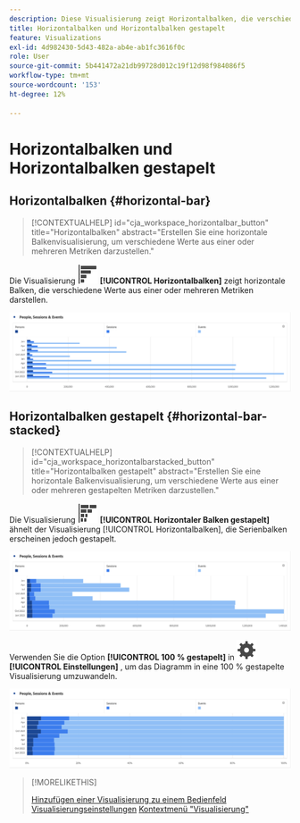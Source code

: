 ```yaml
---
description: Diese Visualisierung zeigt Horizontalbalken, die verschiedene Werte aus einer oder mehreren Metriken darstellen.
title: Horizontalbalken und Horizontalbalken gestapelt
feature: Visualizations
exl-id: 4d982430-5d43-482a-ab4e-ab1fc3616f0c
role: User
source-git-commit: 5b441472a21db99728d012c19f12d98f984086f5
workflow-type: tm+mt
source-wordcount: '153'
ht-degree: 12%

---
```


# Horizontalbalken und Horizontalbalken gestapelt

## Horizontalbalken {#horizontal-bar}

<!-- markdownlint-disable MD034 -->

>[!CONTEXTUALHELP]
>id="cja_workspace_horizontalbar_button"
>title="Horizontalbalken"
>abstract="Erstellen Sie eine horizontale Balkenvisualisierung, um verschiedene Werte aus einer oder mehreren Metriken darzustellen."

<!-- markdownlint-enable MD034 -->


Die Visualisierung ![GraphBarHorizontal](/help/assets/icons/GraphBarHorizontal.svg) **[!UICONTROL Horizontalbalken]** zeigt horizontale Balken, die verschiedene Werte aus einer oder mehreren Metriken darstellen.

![Horizontalbalken mit Metriken wie Seitenansichten, Seitengeschwindigkeit, Besuche, Einstiege und Ausstiege.](assets/horizontal-bar.png)

## Horizontalbalken gestapelt {#horizontal-bar-stacked}

<!-- markdownlint-disable MD034 -->

>[!CONTEXTUALHELP]
>id="cja_workspace_horizontalbarstacked_button"
>title="Horizontalbalken gestapelt"
>abstract="Erstellen Sie eine horizontale Balkenvisualisierung, um verschiedene Werte aus einer oder mehreren gestapelten Metriken darzustellen."

<!-- markdownlint-enable MD034 -->


Die Visualisierung ![GraphBarHorizontalStack](/help/assets/icons/GraphBarHorizontalStacked.svg) **[!UICONTROL Horizontaler Balken gestapelt]** ähnelt der Visualisierung [!UICONTROL Horizontalbalken], die Serienbalken erscheinen jedoch gestapelt.

![Ein gestapelter horizontaler Balken, der Seitenansichten, Besuche, Einstiege und Ausstiege anzeigt.](assets/horizontal-bar-stacked.png)

Verwenden Sie die Option **[!UICONTROL 100 % gestapelt]** in ![Einstellung](/help/assets/icons/Setting.svg) **[!UICONTROL Einstellungen]** , um das Diagramm in eine 100 % gestapelte Visualisierung umzuwandeln.

![Horizontalbalken gestapelt 100 %](assets/horizontal-bar-stacked100.png)


>[!MORELIKETHIS]
>
>[Hinzufügen einer Visualisierung zu einem Bedienfeld](/help/analysis-workspace/visualizations/freeform-analysis-visualizations.md#add-visualizations-to-a-panel)
>[Visualisierungseinstellungen](/help/analysis-workspace/visualizations/freeform-analysis-visualizations.md#settings)
>[Kontextmenü &quot;Visualisierung&quot;](/help/analysis-workspace/visualizations/freeform-analysis-visualizations.md#context-menu)
>


